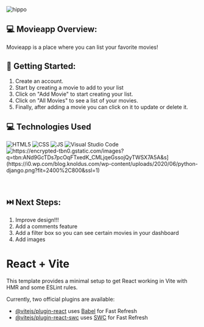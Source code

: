 ![hippo](https://i.redd.it/n8agw6z2smyb1.gif)


## 💻 Movieapp Overview:

Movieapp is a place where you can list your favorite movies!


## 🔰 Getting Started:

  1. Create an account.
  2. Start by creating a movie to add to your list
  3. Click on "Add Movie" to start creating your list.
  4. Click on "All Movies" to see a list of your movies.
  5. Finally, after adding a movie you can click on it to update or delete it.



## :computer: Technologies Used
<img alt="HTML5" src="https://img.shields.io/badge/Code-HTML5-informational?style=flat&logo=HTML5&color=E34F26"> <img alt="CSS" src="https://img.shields.io/badge/Code-CSS3-blue?style=flat&logo=css3&logoColor=blue"> <img alt="JS" src="https://img.shields.io/badge/Code-JavaScript-informational?style=flat&logo=JavaScript&color=F7DF1E"> <img alt="Visual Studio Code" src="https://img.shields.io/badge/VSCode-informational?style=flat&logo=VisualStudioCode&color=blue"> <img alt="https://encrypted-tbn0.gstatic.com/images?q=tbn:ANd9GcTDs7pcOqFTxedK_CMLjqeGssojQyTWSX7A5A&s](https://i0.wp.com/blog.knoldus.com/wp-content/uploads/2020/06/python-django.png?fit=2400%2C800&ssl=1)">

<br>

## ⏭️ Next Steps:

1. Improve design!!!
2. Add a comments feature
3. Add a filter box so you can see certain movies in your dashboard
4. Add images





# React + Vite

This template provides a minimal setup to get React working in Vite with HMR and some ESLint rules.

Currently, two official plugins are available:

- [@vitejs/plugin-react](https://github.com/vitejs/vite-plugin-react/blob/main/packages/plugin-react/README.md) uses [Babel](https://babeljs.io/) for Fast Refresh
- [@vitejs/plugin-react-swc](https://github.com/vitejs/vite-plugin-react-swc) uses [SWC](https://swc.rs/) for Fast Refresh
